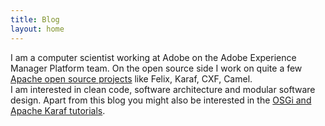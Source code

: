 ```yaml
---
title: Blog
layout: home
---
```


I am a computer scientist working at Adobe on the Adobe Experience Manager Platform team.
On the open source side I work on quite a few [Apache open source projects](http://people.apache.org/phonebook.html?uid=cschneider) like Felix, Karaf, CXF, Camel.  
I am interested in clean code, software architecture and modular software design.
Apart from this blog you might also be interested in the [OSGi and Apache Karaf tutorials](http://liquid-reality.de/Karaf-Tutorial/).
